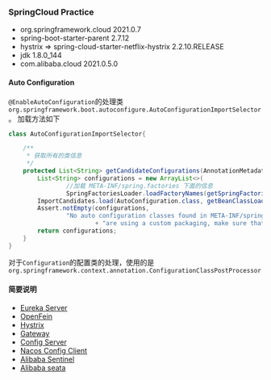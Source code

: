 ### SpringCloud Practice

- org.springframework.cloud 2021.0.7
- spring-boot-starter-parent 2.7.12
- hystrix => spring-cloud-starter-netflix-hystrix 2.2.10.RELEASE
- jdk 1.8.0_144
- com.alibaba.cloud 2021.0.5.0

#### Auto Configuration
`@EnableAutoConfiguration`的处理类`org.springframework.boot.autoconfigure.AutoConfigurationImportSelector`。
加载方法如下

```java
class AutoConfigurationImportSelector{

    /**
     * 获取所有的类信息
     */
    protected List<String> getCandidateConfigurations(AnnotationMetadata metadata, AnnotationAttributes attributes) {
        List<String> configurations = new ArrayList<>(
                //加载 META-INF/spring.factories 下面的信息
                SpringFactoriesLoader.loadFactoryNames(getSpringFactoriesLoaderFactoryClass(), getBeanClassLoader()));
        ImportCandidates.load(AutoConfiguration.class, getBeanClassLoader()).forEach(configurations::add);
        Assert.notEmpty(configurations,
                "No auto configuration classes found in META-INF/spring.factories nor in META-INF/spring/org.springframework.boot.autoconfigure.AutoConfiguration.imports. If you "
                        + "are using a custom packaging, make sure that file is correct.");
        return configurations;
    }
}
```

对于`Configuration`的配置类的处理，使用的是`org.springframework.context.annotation.ConfigurationClassPostProcessor`

#### 简要说明

- [Eureka Server](eureka-server/readme.md)
- [OpenFein](business-provider/biz-api/readme.md)
- [Hystrix](business-hystrix-consumer/readme.md)
- [Gateway](gateway-server/readme.md)
- [Config Server](config-server/readme.md)
- [Nacos Config Client](alibaba-nacos-config-client/readme.md)
- [Alibaba Sentinel](alibaba-sentinel-provider/readme.md)
- [Alibaba seata](alibaba-seata-consumer/readme.md)

